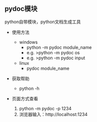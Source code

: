 ## pydoc模块 ##
python自带模块，python文档生成工具

- 使用方法
	- windows
		- python -m pydoc module_name
		- e.g. >python -m pydoc os
		- e.g. >python -m pydoc input
	- linux
		- pydoc module_name

- 获取帮助
	- python -h

- 页面方式查看
	1. python -m pydoc -p 1234
	2. 浏览器输入：http://localhost:1234


